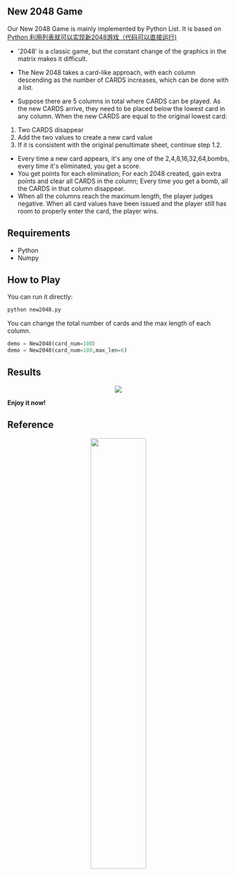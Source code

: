 ## New 2048 Game
Our New 2048 Game is mainly implemented by Python List. It is based on [Python 利用列表就可以实现新2048游戏（代码可以直接运行)](https://blog.csdn.net/qq_36937684/article/details/105488387)

* '2048' is a classic game, but the constant change of the graphics in the matrix makes it difficult.
* The New 2048 takes a card-like approach, with each column descending as the number of CARDS increases, which can be done with a list.

* Suppose there are 5 columns in total where CARDS can be played. As the new CARDS arrive, they need to be placed below the lowest card in any column. When the new CARDS are equal to the original lowest card:
1. Two CARDS disappear
2. Add the two values to create a new card value
3. If it is consistent with the original penultimate sheet, continue step 1.2.
* Every time a new card appears, it's  any one of the 2,4,8,16,32,64,bombs, every time it's eliminated, you get a score.
* You get points for each elimination; For each 2048 created, gain extra points and clear all CARDS in the column; Every time you get a bomb, all the CARDS in that column disappear.
* When all the columns reach the maximum length, the player judges negative. When all card values have been issued and the player still has room to properly enter the card, the player wins.

## Requirements
* Python
* Numpy

## How to Play
You can run it directly:
```python
python new2048.py
```
You can change the total number of cards and the max length of each column.
```python
demo = New2048(card_num=100）
demo = New2048(card_num=100,max_len=6)
```
## Results
<div align="center">
<img src=https://img-blog.csdnimg.cn/2020041315314089.png?x-oss-process=image/watermark,type_ZmFuZ3poZW5naGVpdGk,shadow_10,text_aHR0cHM6Ly9ibG9nLmNzZG4ubmV0L3FxXzM2OTM3Njg0,size_16,color_FFFFFF,t_70>
</div>

**Enjoy it now!**

## Reference
<div align="center">
<img src="https://img-blog.csdnimg.cn/20200413151456559.png?x-oss-process=image/watermark,type_ZmFuZ3poZW5naGVpdGk,shadow_10,text_aHR0cHM6Ly9ibG9nLmNzZG4ubmV0L3FxXzM2OTM3Njg0,size_16,color_FFFFFF,t_70" width="50%">
</div>